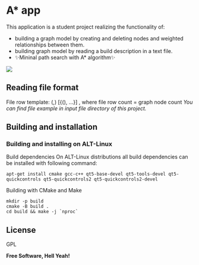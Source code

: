 # A* app

This application is a student project realizing the functionality of:

- building a graph model by creating and deleting nodes and weighted relationships between them. 
- building graph model by reading a build description in a text file.  
- ✨Mininal path search with A* algorithm✨

<img src="model https://github.com/Meowchine1/astarQml/blob/main/inputFiles/graphPicture.png">

## Reading file format
File row template: <node name>(<x>,<y>) [{<child name>(<edje weight>), ...}] , where
file row count = graph node count
*You can find file example in input file directory of this project.*

## Building and installation
### Building and installing on ALT-Linux
Build dependencies
On ALT-Linux distributions all build dependencies can be installed with following command:

```
apt-get install cmake gcc-c++ qt5-base-devel qt5-tools-devel qt5-quickcontrols qt5-quickcontrols2 qt5-quickcontrols2-devel
```
Building with CMake and Make
```
mkdir -p build
cmake -B build .
cd build && make -j `nproc`
```

## License

GPL 

**Free Software, Hell Yeah!**

[//]: # (These are reference links used in the body of this note and get stripped out when the markdown processor does its job. There is no need to format nicely because it shouldn't be seen. Thanks SO - http://stackoverflow.com/questions/4823468/store-comments-in-markdown-syntax)

   [dill]: <https://github.com/joemccann/dillinger>
   [git-repo-url]: <https://github.com/joemccann/dillinger.git>
   [john gruber]: <http://daringfireball.net>
   [df1]: <http://daringfireball.net/projects/markdown/>
   [markdown-it]: <https://github.com/markdown-it/markdown-it>
   [Ace Editor]: <http://ace.ajax.org>
   [node.js]: <http://nodejs.org>
   [Twitter Bootstrap]: <http://twitter.github.com/bootstrap/>
   [jQuery]: <http://jquery.com>
   [@tjholowaychuk]: <http://twitter.com/tjholowaychuk>
   [express]: <http://expressjs.com>
   [AngularJS]: <http://angularjs.org>
   [Gulp]: <http://gulpjs.com>

   [PlDb]: <https://github.com/joemccann/dillinger/tree/master/plugins/dropbox/README.md>
   [PlGh]: <https://github.com/joemccann/dillinger/tree/master/plugins/github/README.md>
   [PlGd]: <https://github.com/joemccann/dillinger/tree/master/plugins/googledrive/README.md>
   [PlOd]: <https://github.com/joemccann/dillinger/tree/master/plugins/onedrive/README.md>
   [PlMe]: <https://github.com/joemccann/dillinger/tree/master/plugins/medium/README.md>
   [PlGa]: <https://github.com/RahulHP/dillinger/blob/master/plugins/googleanalytics/README.md>

